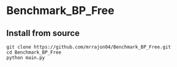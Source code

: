 # Benchmark_BP_Free

## Install from source
```
git clone https://github.com/mrrajon04/Benchmark_BP_Free.git
cd Benchmark_BP_Free
python main.py
```
